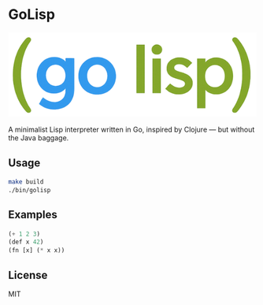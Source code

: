 # GoLisp

![GoLisp logo](./docs/img/golisp-logo.png)

A minimalist Lisp interpreter written in Go, inspired by Clojure — but without the Java baggage.

## Usage

```bash
make build
./bin/golisp
```

## Examples

```lisp
(+ 1 2 3)
(def x 42)
(fn [x] (* x x))
```

## License

MIT
